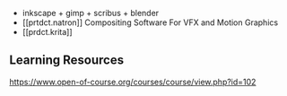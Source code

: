 
- inkscape + gimp + scribus + blender
- [[prtdct.natron]] Compositing Software For
VFX and Motion Graphics
- [[prdct.krita]]

## Learning Resources

https://www.open-of-course.org/courses/course/view.php?id=102
